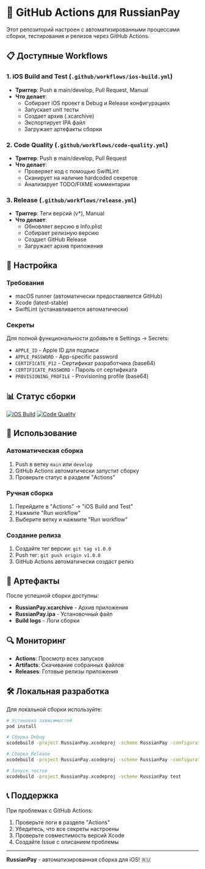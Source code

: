 # 🚀 GitHub Actions для RussianPay

Этот репозиторий настроен с автоматизированными процессами сборки, тестирования и релизов через GitHub Actions.

## 📋 Доступные Workflows

### 1. **iOS Build and Test** (`.github/workflows/ios-build.yml`)
- **Триггер**: Push в main/develop, Pull Request, Manual
- **Что делает**:
  - Собирает iOS проект в Debug и Release конфигурациях
  - Запускает unit тесты
  - Создает архив (.xcarchive)
  - Экспортирует IPA файл
  - Загружает артефакты сборки

### 2. **Code Quality** (`.github/workflows/code-quality.yml`)
- **Триггер**: Push в main/develop, Pull Request
- **Что делает**:
  - Проверяет код с помощью SwiftLint
  - Сканирует на наличие hardcoded секретов
  - Анализирует TODO/FIXME комментарии

### 3. **Release** (`.github/workflows/release.yml`)
- **Триггер**: Теги версий (v*), Manual
- **Что делает**:
  - Обновляет версию в Info.plist
  - Собирает релизную версию
  - Создает GitHub Release
  - Загружает архив приложения

## 🔧 Настройка

### Требования
- macOS runner (автоматически предоставляется GitHub)
- Xcode (latest-stable)
- SwiftLint (устанавливается автоматически)

### Секреты
Для полной функциональности добавьте в Settings → Secrets:
- `APPLE_ID` - Apple ID для подписи
- `APPLE_PASSWORD` - App-specific password
- `CERTIFICATE_P12` - Сертификат разработчика (base64)
- `CERTIFICATE_PASSWORD` - Пароль от сертификата
- `PROVISIONING_PROFILE` - Provisioning profile (base64)

## 📊 Статус сборки

[![iOS Build](https://github.com/ahmed11551/RussianPay/workflows/iOS%20Build%20and%20Test/badge.svg)](https://github.com/ahmed11551/RussianPay/actions)
[![Code Quality](https://github.com/ahmed11551/RussianPay/workflows/Code%20Quality/badge.svg)](https://github.com/ahmed11551/RussianPay/actions)

## 🚀 Использование

### Автоматическая сборка
1. Push в ветку `main` или `develop`
2. GitHub Actions автоматически запустит сборку
3. Проверьте статус в разделе "Actions"

### Ручная сборка
1. Перейдите в "Actions" → "iOS Build and Test"
2. Нажмите "Run workflow"
3. Выберите ветку и нажмите "Run workflow"

### Создание релиза
1. Создайте тег версии: `git tag v1.0.0`
2. Push тег: `git push origin v1.0.0`
3. GitHub Actions автоматически создаст релиз

## 📱 Артефакты

После успешной сборки доступны:
- **RussianPay.xcarchive** - Архив приложения
- **RussianPay.ipa** - Установочный файл
- **Build logs** - Логи сборки

## 🔍 Мониторинг

- **Actions**: Просмотр всех запусков
- **Artifacts**: Скачивание собранных файлов
- **Releases**: Готовые релизы приложения

## 🛠️ Локальная разработка

Для локальной сборки используйте:
```bash
# Установка зависимостей
pod install

# Сборка Debug
xcodebuild -project RussianPay.xcodeproj -scheme RussianPay -configuration Debug

# Сборка Release
xcodebuild -project RussianPay.xcodeproj -scheme RussianPay -configuration Release

# Запуск тестов
xcodebuild -project RussianPay.xcodeproj -scheme RussianPay test
```

## 📞 Поддержка

При проблемах с GitHub Actions:
1. Проверьте логи в разделе "Actions"
2. Убедитесь, что все секреты настроены
3. Проверьте совместимость версий Xcode
4. Создайте Issue с описанием проблемы

---

**RussianPay** - автоматизированная сборка для iOS! 🇷🇺
